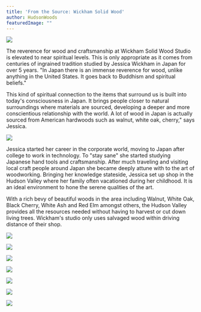 ```yaml
---
title: 'From the Source: Wickham Solid Wood'
author: HudsonWoods
featuredImage: ""
---
```

<p><img src="/assets/img/journal/resized/1-20150807185109.jpg"></p><p>The reverence for wood and craftsmanship at Wickham Solid Wood Studio is elevated to near spiritual levels. This is only appropriate as it comes from centuries of ingrained tradition studied by Jessica Wickham in Japan for over 5 years. "In Japan there is an immense reverence for wood, unlike anything in the United States. It goes back to Buddhism and spiritual beliefs."</p><p>This kind of spiritual connection to the items that surround us is built into today's consciousness in Japan. It brings people closer to natural surroundings where materials are sourced, developing a deeper and more conscientious relationship with the world. A lot of wood in Japan is actually sourced from American hardwoods such as walnut, white oak, cherry," says Jessica.</p><p><img src="/assets/img/journal/resized/2-20150807185120.png"></p><p>Jessica started her career in the corporate world, moving to Japan after college to work in technology. To "stay sane" she started studying Japanese hand tools and craftsmanship. After much traveling and visiting local craft people around Japan she became deeply attune with to the art of woodworking. Bringing her knowledge stateside, Jessica set up shop in the Hudson Valley where her family often vacationed during her childhood. It is an ideal environment to hone the serene qualities of the art.</p><p>With a rich bevy of beautiful woods in the area including Walnut, White Oak, Black Cherry, White Ash and Red Elm amongst others, the Hudson Valley provides all the resources needed without having to harvest or cut down living trees. Wickham's studio only uses salvaged wood within driving distance of their shop.</p><p><img src="/assets/img/journal/resized/3-20150807185129.jpg"><br></p><p><img src="/assets/img/journal/resized/4-20150807185149.jpg"></p><p><img src="/assets/img/journal/resized/5-20150807185157.jpg"><br></p><p><img src="/assets/img/journal/resized/6-20150807185205.jpg"></p><p><img src="/assets/img/journal/resized/7-20150807185212.png"></p><p><img src="/assets/img/journal/resized/20140719_HudsonWoods-47.jpg"></p><p><img src="/assets/img/journal/resized/8A2A0473 (1).jpg"></p>